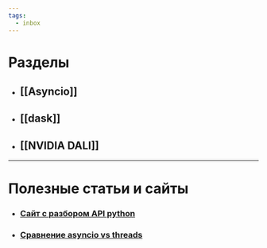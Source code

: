 ```yaml
---
tags:
  - inbox
---
```


# Разделы

- ## [[Asyncio]]
- ## [[dask]]
- ## [[NVIDIA DALI]]

---
# Полезные статьи и сайты

- ### [Сайт с разбором API python](https://superfastpython.com/)
- ### [Сравнение asyncio vs threads](https://superfastpython.com/asyncio-coroutines-faster-than-threads/)
